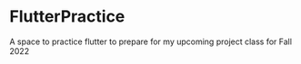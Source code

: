 # FlutterPractice
A space to practice flutter to prepare for my upcoming project class for Fall 2022
